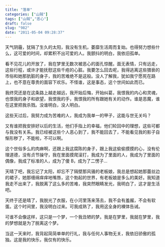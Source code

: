 ```yaml
---
title: "落单"
categories: ["山贼"]
tags: ["山贼","恶心"]
draft: false
slug: "982"
date: "2011-05-04 09:28:37"
---
```


天气阴霾，犹隔了生久的太阳，我没有生机，萎靡生活周而复始。也得努力想些什么，这可爱的时间，却累积不出可爱的人。我颤抖的明白，我依旧孤单。

看不见花儿的开放了，我在梦里无数次被恶心的面孔惊醒。面无表情，只有远走，这些行程，或许才能抚慰这些千疮的心脏。我要怎么回去呢，我得逃离这些猥亵的市俗和她那肮脏的身子，我的苦难绝不是这般。没人了解我，犹如我宁愿死在路上，也不意在尊贵的面容下欢乐。不怪谁，这是事态，这个世间如此而已。

我终究还是在这条路上越走越远，我开始后悔，开始纠葛，我恨我的内心和灵魂，也恨我的身子和欲望，我恨我的手，我恨我的所有跟她有关的动作。谁是恶魔，谁在这里把我杀戮。没谁明白，没人明白。

这些天过后，我努力成为苦难的人，我成为我单一的甲子，这能与世无关吗？

又有谁把我安排好以后的生活，他们手指上的幸福，他们轮回中的理想，这些可都与我没有关系。我已经被这些个人恶心到了，我不能回去了，不能看见我的影子自惭形秽了，不能啦，不可以啊。

这个世俗多么的肉麻啊，还跟上我这腐陈的身子，跟上我这偷偷摸摸的心，没有伦理道德，没有贞节操守，我在里面摸爬滚打，我成为了里面的人，我成为了里面的偶像，我成了标准的人，成为了傻 B，成为了二愣子…

天晴了吧，我忘记了太阳，却忘不了隔壁那风骚的老板娘，我总是想起她那蕾丝边的裙子，她那缠绵痒痒地嘴唇，这个勃起的世界，有老板娘是多么的美好。我知道我走不出来了，我脱离了这么多的苦难，我突然眼睛发光，我明白了，这才是生活吧。

天终于还是晴了，我脱光了衣服，在小河里荡来荡去，我不会有羞赧，不会有软蛋。这个时间里，我没明白过来。可我成熟了，我用这全身的裸体告诫。

可谁不会像这样，这只是一个梦，一个我丑陋的梦。我是在梦里，我就在梦里，我的梦想就是为了脱离这个梦。

当这一天来时，我背起简简单单的行礼，我与任何人事物无关，我依旧骄傲的孤独。这是我的快乐，我仅有的快乐。


